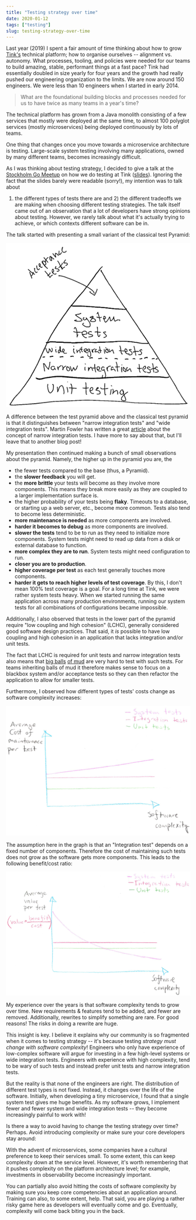 ```yaml
---
title: "Testing strategy over time"
date: 2020-01-12
tags: ["testing"]
slug: testing-strategy-over-time
---
```

Last year (2019) I spent a fair amount of time thinking about how to grow
[Tink's](https://www.tinkapp.com) technical platform; how to organise ourselves
-- alignment vs. autonomy.  What processes, tooling, and policies were needed
for our teams to build amazing, stable, performant things at a fast pace? Tink
had essentially doubled in size yearly for four years and the growth had really
pushed our engineering organization to the limits. We are now around 150
engineers. We were less than 10 engineers when I started in early 2014.

> What are the foundational building blocks and processes needed for us to have
> twice as many teams in a year's time?

The technical platform has grown from a Java monolith consisting of a few
services that mostly were deployed at the same time, to almost 100 polyglot
services (mostly microservices) being deployed continuously by lots of teams.

One thing that changes once you move towards a microservice architecture is
testing. Large-scale system testing involving many applications, owned by many
different teams, becomes increasingly difficult.

As I was thinking about testing strategy, I decided to give a talk at the
[Stockholm Go Meetup](https://www.meetup.com/Go-Stockholm/events/260663183/) on
how we do testing at Tink ([slides](testing-at-tink.pdf)).  Ignoring the fact
that the slides barely were readable (sorry!), my intention was to talk about
1) the different types of tests there are and 2) the different tradeoffs we are
making when choosing different testing strategies. The talk itself came out of
an observation that a lot of developers have strong opinions about testing.
However, we rarely talk about what it's actually trying to achieve, or which
contexts different software can be in.

The talk started with presenting a small variant of the classical test Pyramid:

[![The Test Pyramid](pyramid.png)](pyramid.png)

A difference between the test pyramid above and the classical test pyramid is
that it distinguishes between "narrow integration tests" and "wide integration
tests". Martin Fowler has written a great
[article](https://martinfowler.com/bliki/IntegrationTest.html) about the
concept of narrow integration tests. I have more to say about that, but I'll
leave that to another blog post!

My presentation then continued making a bunch of small observations about the
pyramid. Namely, the higher up in the pyramid you are, the

 * the fewer tests compared to the base (thus, a Pyramid).
 * the **slower feedback** you will get.
 * the **more brittle** your tests will become as they involve more components.
   This means they break more easily as they are coupled to a larger
   implementation surface is.
 * the higher probability of your tests being **flaky**. Timeouts to a
   database, or starting up a web server, etc., become more common. Tests also
   tend to become less deterministic.
 * **more maintenance is needed** as more components are involved.
 * **harder it becomes to debug** as more components are involved.
 * **slower the tests** tend to be to run as they need to initialize more
   components. System tests might need to read up data from a disk or external
   database to function.
 * **more complex they are to run**. System tests might need configuration to
   run.
 * **closer you are to production**.
 * **higher coverage per test** as each test generally touches more components.
 * **harder it gets to reach higher levels of test coverage**. By this, I don't
   mean 100% test coverage is a goal. For a long time at Tink, we were rather
   system tests heavy. When we started running the same application across many
   production environments, running our system tests for all combinations of
   configurations became impossible.

Additionally, I also observed that tests in the lower part of the pyramid
require "low coupling and high cohesion" (LCHC), generally considered good
software design practices. That said, it _is_ possible to have low coupling and
high cohesion in an application that lacks integration and/or unit tests.

The fact that LCHC is required for unit tests and narrow integration tests also
means that [big balls](http://www.laputan.org/mud/) [of
mud](https://en.wikipedia.org/wiki/Big_ball_of_mud) are very hard to test with
such tests. For teams inheriting balls of mud it therefore makes sense to focus
on a blackbox system and/or acceptance tests so they can then refactor the
application to allow for smaller tests.

Furthermore, I observed how different types of tests' costs change as software
complexity increases:

[![The cost of maintaining the system and wide integration tests increases with software complexity. Narrow integration and unit tests do not.](testing-costs.png)](testing-costs.png)

The assumption here in the graph is that an "Integration test" depends on a
fixed number of components. Therefore the cost of maintaining such tests does
not grow as the software gets more components. This leads to the following
benefit/cost ratio:

[![Value of different types of tests as software complexity increases. The benefit/cost ratio of system and wide integration tests is decreased with increased software complexity. Narrow integration and unit tests do not.](testing-value.png)](testing-value.png)

My experience over the years is that software complexity tends to grow over
time. New requirements & features tend to be added, and fewer are removed.
Additionally, rewrites to simplify something are rare. For good reasons! The
risks in doing a rewrite are huge.

This insight is key. I believe it explains why our community is so fragmented
when it comes to testing strategy -- it's because testing _strategy must change
with software complexity_! Engineers who only have experience of low-complex
software will argue for investing in a few high-level systems or wide
integration tests. Engineers with experience with high complexity, tend to be
wary of such tests and instead prefer unit tests and narrow integration tests.

But the reality is that none of the engineers are right. The distribution of
different test types is not fixed. Instead, it changes over the life of the
software. Initially, when developing a tiny microservice, I found that a single
system test gives me huge benefits. As my software grows, I implement fewer and
fewer system and wide integration tests -- they become increasingly painful to
work with!

Is there a way to avoid having to change the testing strategy over time?
Perhaps.  Avoid introducing complexity or make sure your core developers stay
around:

With the advent of microservices, some companies have a cultural preference to
keep their services small. To some extent, this can keep complexity down at the
service level. However, it's worth remembering that it pushes complexity on the
platform architecture level; for example, investments in observability become
increasingly important.

You can partially also avoid hitting the costs of software complexity by making
sure you keep core competencies about an application around. Training can also,
to some extent, help. That said, you are playing a rather risky game here as
developers will eventually come and go. Eventually, complexity will come back
biting you in the back.
